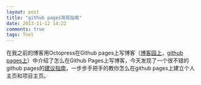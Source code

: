 ```yaml
---
layout: post
title: "github pages简易指南"
date: 2013-11-12 14:22
comments: true
tags: Tool
---
```


在我之前的博客用Octopress在Github pages上写博客（[博客园上](http://www.cnblogs.com/fresky/p/3326100.html)，[github pages上](/2013/09/15/blog-in-github-pages-with-octopress/)）中介绍了怎么在Github Pages上写博客，今天发现了一个很不错的github pages的[建议指南](http://www.thinkful.com/learn/a-guide-to-using-github-pages/)，一步步手把手的教你怎么在github pages上建立个人主页和项目主页。
